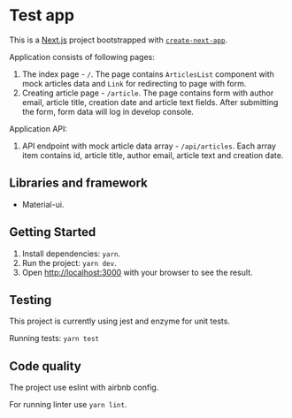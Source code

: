 # Test app

This is a [Next.js](https://nextjs.org/) project bootstrapped with [`create-next-app`](https://github.com/vercel/next.js/tree/canary/packages/create-next-app).

Application consists of following pages:

1. The index page - `/`. The page contains `ArticlesList` component with mock articles data and `Link` for redirecting to page with form. 
2. Creating article page - `/article`. The page contains form with author email, article title, creation date and article text fields. After submitting the form, form data will log in develop console. 

Application API:

1. API endpoint with mock article data array - `/api/articles`. Each array item contains id, article title, author email, article text and creation date.

## Libraries and framework

- Material-ui.

## Getting Started

1. Install dependencies: `yarn`.
2. Run the project: `yarn dev`.
3. Open [http://localhost:3000](http://localhost:3000) with your browser to see the result.

## Testing

This project is currently using jest and enzyme for unit tests. 

Running tests: `yarn test`

## Code quality
The project use eslint with airbnb config.

For running linter use `yarn lint`.
